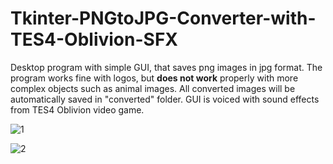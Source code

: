 # Tkinter-PNGtoJPG-Converter-with-TES4-Oblivion-SFX
Desktop program with simple GUI, that saves png images in jpg format. The program works fine with logos, but **does not work** properly with more complex objects such as animal images. All converted images will be automatically saved in "converted" folder. GUI is voiced with sound effects from TES4 Oblivion video game.

![1](https://github.com/user-attachments/assets/d2320ed5-c63c-4fbd-a066-a85c2330315d)

![2](https://github.com/user-attachments/assets/2bd7bd52-3bbf-4fb2-ab7d-7268e93ef2dc)
